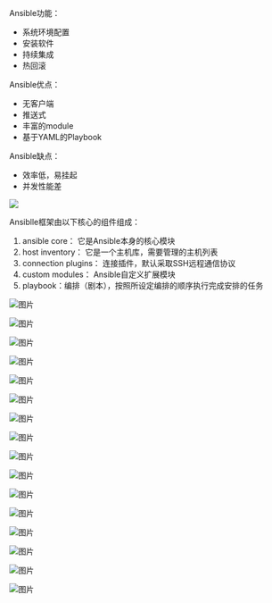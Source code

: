 Ansible功能：

- 系统环境配置
- 安装软件
- 持续集成
- 热回滚

Ansible优点：

- 无客户端
- 推送式
- 丰富的module
- 基于YAML的Playbook

Ansible缺点：

- 效率低，易挂起
- 并发性能差

![](https://www.showdoc.cc/server/api/attachment/visitfile/sign/e3ea61febfacac34f835a93d640f2834?showdoc=.jpg)

Ansiblle框架由以下核心的组件组成：

1. ansible core： 它是Ansible本身的核心模块
2. host inventory： 它是一个主机库，需要管理的主机列表
3. connection plugins： 连接插件，默认采取SSH远程通信协议
4. custom modules： Ansible自定义扩展模块
5. playbook：编排（剧本），按照所设定编排的顺序执行完成安排的任务

![图片](https://mmbiz.qlogo.cn/mmbiz_png/wbiax4xEAl5ySPTYCz0iawyHfbRBU9bUtgaerLicx0RgibYuOZ7ZTIVXiaNxJicKEx7XbPicmcFWuyrYTl1Q8Km8SZoYA/640?wx_fmt=png&tp=webp&wxfrom=5&wx_lazy=1&wx_co=1&retryload=2)

![图片](https://mmbiz.qpic.cn/mmbiz_png/wbiax4xEAl5ySPTYCz0iawyHfbRBU9bUtgOeycml7OtknUChlSc5iajibEkUWeiaGYYOMEpOdib8gAxfagaicA8yeHSMA/640?wx_fmt=png&tp=webp&wxfrom=5&wx_lazy=1&wx_co=1)

![图片](https://mmbiz.qpic.cn/mmbiz_png/wbiax4xEAl5ySPTYCz0iawyHfbRBU9bUtgzds9hMwZibwNgNg7lUtNibnIS4ntyjQo1icG1WjwlLTbiaIuXnOzPhicMGg/640?wx_fmt=png&tp=webp&wxfrom=5&wx_lazy=1&wx_co=1)

![图片](https://mmbiz.qpic.cn/mmbiz_png/wbiax4xEAl5ySPTYCz0iawyHfbRBU9bUtgYbZNDEPk3x13ia7mVjlTL8YEUkvNd8hZgNbY52icAKuQ69kZuduFWLtQ/640?wx_fmt=png&tp=webp&wxfrom=5&wx_lazy=1&wx_co=1)

![图片](https://mmbiz.qpic.cn/mmbiz_png/wbiax4xEAl5ySPTYCz0iawyHfbRBU9bUtgqvZ208oYCAxPWAb2x56Yl55WS9sHdVu28j7Kf7dVR9fonsxIVohGoA/640?wx_fmt=png&tp=webp&wxfrom=5&wx_lazy=1&wx_co=1)

![图片](https://mmbiz.qpic.cn/mmbiz_png/wbiax4xEAl5ySPTYCz0iawyHfbRBU9bUtgGRfDXsau99piaU6otN2ibT1FtjRungJ4DMxJ3RAKfGUbs5bC5Z9c7kLQ/640?wx_fmt=png&tp=webp&wxfrom=5&wx_lazy=1&wx_co=1)

![图片](https://mmbiz.qpic.cn/mmbiz_png/wbiax4xEAl5ySPTYCz0iawyHfbRBU9bUtgNUKEmka0YrRpBfPUkboGAVmMgUZuYhDBfjuICbPwxPCSP5CsOiahG8A/640?wx_fmt=png&tp=webp&wxfrom=5&wx_lazy=1&wx_co=1)

![图片](https://mmbiz.qpic.cn/mmbiz_png/wbiax4xEAl5ySPTYCz0iawyHfbRBU9bUtgNPIxlPJ44FjcvibFJXY10zIWnf1b7ERSyZNwKS9WVc2yw5GCjic10WRw/640?wx_fmt=png&tp=webp&wxfrom=5&wx_lazy=1&wx_co=1)

![图片](https://mmbiz.qpic.cn/mmbiz_png/wbiax4xEAl5ySPTYCz0iawyHfbRBU9bUtgQoArXT8B3icbMtU95aup0X2q1UMpEGtGcwjhiaKdvtYBPAggiaSpahBdQ/640?wx_fmt=png&tp=webp&wxfrom=5&wx_lazy=1&wx_co=1)

![图片](https://mmbiz.qpic.cn/mmbiz_png/wbiax4xEAl5ySPTYCz0iawyHfbRBU9bUtg0h2pkP1COD9jNbuOic5VkQ5JzdFTZNeevyHVgurhtsnfm8iadgmicUTwg/640?wx_fmt=png&tp=webp&wxfrom=5&wx_lazy=1&wx_co=1)

![图片](https://mmbiz.qpic.cn/mmbiz_png/wbiax4xEAl5ySPTYCz0iawyHfbRBU9bUtgiaficiaxW35bMnogJ0sUwArvdU445asTmSmrh70m1RGOkdjCzofqwMGCw/640?wx_fmt=png&tp=webp&wxfrom=5&wx_lazy=1&wx_co=1)

![图片](https://mmbiz.qpic.cn/mmbiz_png/wbiax4xEAl5ySPTYCz0iawyHfbRBU9bUtgrPTPnMGb36e01dh331bQibibKWPJCcx4oumfcVSSiaiaudUYSgSCuFs9Kg/640?wx_fmt=png&tp=webp&wxfrom=5&wx_lazy=1&wx_co=1)

![图片](https://mmbiz.qpic.cn/mmbiz_png/wbiax4xEAl5ySPTYCz0iawyHfbRBU9bUtghgheTLkOSqCrR9zJ23TjnqYSgMHFHb5UeIYF2icibLibESdRiaL7KjqsgQ/640?wx_fmt=png&tp=webp&wxfrom=5&wx_lazy=1&wx_co=1)

![图片](https://mmbiz.qpic.cn/mmbiz_png/wbiax4xEAl5ySPTYCz0iawyHfbRBU9bUtgbaAmXt0G7YKmV3QXicHhr7AbyB1GcI6Q3nPkLYc5KVWB31dH01OMPuw/640?wx_fmt=png&tp=webp&wxfrom=5&wx_lazy=1&wx_co=1)

![图片](https://mmbiz.qpic.cn/mmbiz_png/wbiax4xEAl5ySPTYCz0iawyHfbRBU9bUtgN3apv59fm11Q1wur640kt0Rjym8N43Z9ichNkRV31BjOWToBCLq6c2w/640?wx_fmt=png&tp=webp&wxfrom=5&wx_lazy=1&wx_co=1)

![图片](https://mmbiz.qpic.cn/mmbiz_png/wbiax4xEAl5ySPTYCz0iawyHfbRBU9bUtgUn45LLHA2kXCeECSwWQlyATnapteY5FGXV0KtLlOajj0KZ3YXnqeRQ/640?wx_fmt=png&tp=webp&wxfrom=5&wx_lazy=1&wx_co=1)